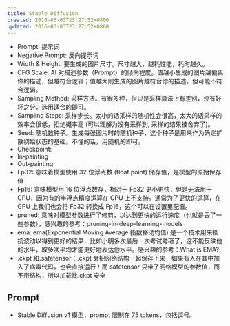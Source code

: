 ```yaml
---
title: Stable Diffusion
created: 2016-03-03T23:27:52+0800
updated: 2016-03-03T23:27:52+0800
---
```



- Prompt: 提示词
- Negative Prompt: 反向提示词
- Width & Height:	要生成的图片尺寸。尺寸越大，越耗性能，耗时越久。
- CFG Scale: AI 对描述参数（Prompt）的倾向程度。值越小生成的图片越偏离你的描述，但越符合逻辑；值越大则生成的图片越符合你的描述，但可能不符合逻辑。
- Sampling Method: 采样方法。有很多种，但只是采样算法上有差别，没有好坏之分，选用适合的即可。
- Sampling Steps: 采样步长。太小的话采样的随机性会很高，太大的话采样的效率会很低，拒绝概率高 (可以理解为没有采样到, 采样的结果被舍弃了)。
- Seed: 随机数种子。生成每张图片时的随机种子，这个种子是用来作为确定扩散初始状态的基础。不懂的话，用随机的即可。
- Checkpoint:
- In-painting
- Out-painting
- Fp32: 意味着模型使用 32 位浮点数 (float point) 储存值，是模型的原始保存值
- Fp16: 意味模型用 16 位浮点数存，相对于 Fp32 更小更快，但是无法用于 CPU，因为有的半浮点精度运算在 CPU 上不支持。通常为了更快的运算，在 GPU 上我们也会将 Fp32 转换成 Fp16，这个可以在设置里配置。
- pruned: 意味对模型参数进行了修剪，以达到更快的运行速度（也就是丢了一些参数），感兴趣的参考：pruning-in-deep-learning-models
- ema: ema(Exponential Moving Average 指数移动均值) 是一个技术用来抵抗波动以得到更好的结果，比如小明多次最后一次考试考砸了，这不能反映他的水平，取多次平均才能更好地表达他水平。感兴趣的参考：What is EMA?
- .ckpt 和.safetensor：.ckpt 会把网络结构一起保存下来，如果有人在其中加入了病毒代码，也会直接运行！而 safetensor 只带了网络模型的参数值，而不带结构，所以加载比.ckpt 安全

## Prompt

- Stable Diffusion v1 模型，prompt 限制在 75 tokens，包括逗号。
